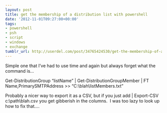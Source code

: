 ```yaml
---
layout: post
title: get the membership of a distribution list with powershell
date: '2012-11-01T09:27:00+00:00'
tags:
- powershell
- psh
- script
- windows
- exchange
tumblr_url: http://userdel.com/post/34765424530/get-the-membership-of-a-distribution-list-with
---
```

Simple one that I’ve had to use time and again but always forget what the command is…

Get-DistributionGroup “listName” | Get-DistributionGroupMember | FT Name,PrimarySMTPAddress >> “C:\blah\listMembers.txt”

Probably a nicer way to export it as a CSV, but if you just add | Export-CSV c:\path\blah.csv you get gibberish in the columns.  I was too lazy to look up how to fix that….
